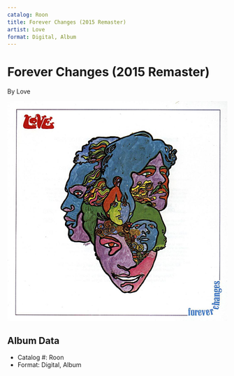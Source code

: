 ```yaml
---
catalog: Roon
title: Forever Changes (2015 Remaster)
artist: Love
format: Digital, Album
---
```


# Forever Changes (2015 Remaster)

By Love

![](../../assets/albumcovers/Love-Forever_Changes_2015_Remaster.png)

## Album Data

- Catalog #: Roon
- Format: Digital, Album

